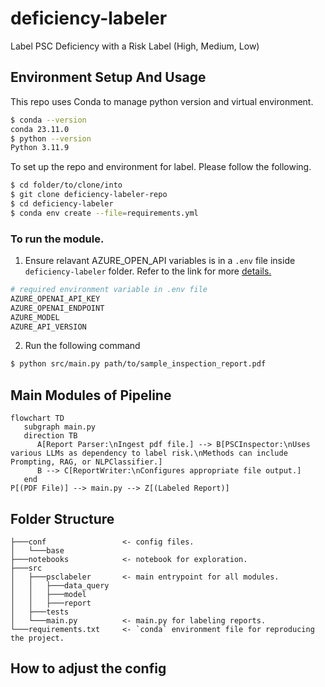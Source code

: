 # deficiency-labeler
Label PSC Deficiency with a Risk Label (High, Medium, Low)


## Environment Setup And Usage

This repo uses Conda to manage python version and virtual environment.
```bash
$ conda --version
conda 23.11.0
$ python --version
Python 3.11.9
```

To set up the repo and environment for label. Please follow the following.

```bash
$ cd folder/to/clone/into
$ git clone deficiency-labeler-repo
$ cd deficiency-labeler
$ conda env create --file=requirements.yml
```

### To run the module.
1. Ensure relavant AZURE_OPEN_API variables is in a `.env` file inside `deficiency-labeler` folder. Refer to the link for more [details.](https://python.langchain.com/v0.2/docs/integrations/chat/azure_chat_openai/)
```python
# required environment variable in .env file
AZURE_OPENAI_API_KEY
AZURE_OPENAI_ENDPOINT
AZURE_MODEL
AZURE_API_VERSION
```
2. Run the following command

```bash
$ python src/main.py path/to/sample_inspection_report.pdf
```

## Main Modules of Pipeline
```mermaid
flowchart TD
   subgraph main.py
   direction TB
      A[Report Parser:\nIngest pdf file.] --> B[PSCInspector:\nUses various LLMs as dependency to label risk.\nMethods can include Prompting, RAG, or NLPClassifier.] 
      B --> C[ReportWriter:\nConfigures appropriate file output.] 
   end
P[(PDF File)] --> main.py --> Z[(Labeled Report)]
```
## Folder Structure

```
├───conf                 <- config files.
│   └───base
├───notebooks            <- notebook for exploration.
├───src
│   ├───psclabeler       <- main entrypoint for all modules.
│   │   ├───data_query
│   │   ├───model
│   │   ├───report
│   ├───tests
│   └───main.py          <- main.py for labeling reports.
└───requirements.txt     <- `conda` environment file for reproducing the project.
```

## How to adjust the config
